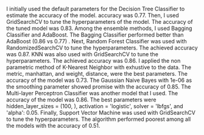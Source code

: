 I initially used the default parameters for the Decision Tree Classifier to estimate the accuracy of the model. accuracy was 0.77. Then, I used GridSearchCV to tune the hyperparameters of the model. The accuracy of the tuned model was 0.83. Among the ensemble methods, I used Bagging Classifier and AdaBoost. The Bagging Classifier performed better than AdaBoost (0.86 vs 0.77) . Next, Random Forest Classifier was used with RandomizedSearchCV to tune the hyperparameters. The achieved accuracy was 0.87. KNN was also used with GridSearchCV to tune the hyperparameters. The achieved accuracy was 0.86. I applied the non parametric method of K-Nearest Neighbor with exhustive to the data. The metric, manhattan, and weight, distance, were the best parameters. The accuracy of the model was 0.73. The Gaussian Naive Bayes with 1e-06 as the smoothing parameter showed promise with the accuracy of 0.85. The Multi-layer Perceptron Classifier was another model that I used. The accuracy of the model was 0.86. The best parameters were hidden_layer_sizes = (100, ), activation = 'logistic', solver = 'lbfgs', and 'alpha': 0.05. Finally, Support Vector Machine was used with GridSearchCV to tune the hyperparameters. The algorithm performed poorest among all the models with the accuracy of 0.51.
